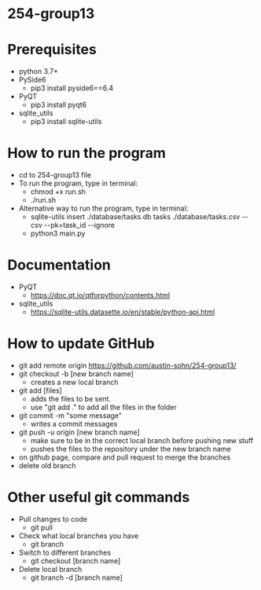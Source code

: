 # 254-group13

# Prerequisites

- python 3.7+
- PySide6
  - pip3 install pyside6==6.4
- PyQT
  - pip3 install pyqt6
- sqlite_utils
  - pip3 install sqlite-utils

# How to run the program

- cd to 254-group13 file
- To run the program, type in terminal:
  - chmod +x run.sh
  - ./run.sh
- Alternative way to run the program, type in terminal:
  - sqlite-utils insert ./database/tasks.db tasks ./database/tasks.csv --csv --pk=task_id --ignore
  - python3 main.py

# Documentation

- PyQT
  - https://doc.qt.io/qtforpython/contents.html
- sqlite_utils
  - https://sqlite-utils.datasette.io/en/stable/python-api.html

# How to update GitHub

- git add remote origin https://github.com/austin-sohn/254-group13/
- git checkout -b [new branch name]
  - creates a new local branch
- git add [files]
  - adds the files to be sent.
  - use "git add ." to add all the files in the folder
- git commit -m "some message"
  - writes a commit messages
- git push -u origin [new branch name]
  - make sure to be in the correct local branch before pushing new stuff
  - pushes the files to the repository under the new branch name
- on github page, compare and pull request to merge the branches
- delete old branch

# Other useful git commands

- Pull changes to code
  - git pull
- Check what local branches you have
  - git branch
- Switch to different branches
  - git checkout [branch name]
- Delete local branch
  - git branch -d [branch name]
